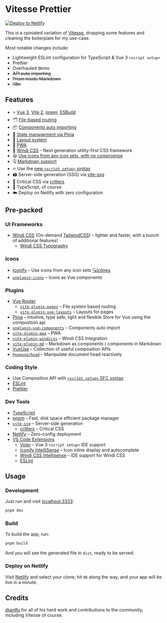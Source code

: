 # Vitesse Prettier

[![Deploy to Netlify](https://www.netlify.com/img/deploy/button.svg)](https://app.netlify.com/start/deploy?repository=https://github.com/johannschopplich/vitesse-prettier)

This is a opiniated variation of [Vitesse](https://github.com/antfu/vitesse), dropping some features and cleaning the boilerplate for my use-case.

Most notable changes include:

- Lightweight ESLint configuration for TypeScript & Vue 3 `<script setup>`
- Prettier
- Overhauled demo
- <s>API auto importing</s>
- <s>Prism inside Markdown</s>
- <s>i18n</s>

## Features

- ⚡️ [Vue 3](https://github.com/vuejs/vue-next), [Vite 2](https://github.com/vitejs/vite), [pnpm](https://pnpm.js.org/), [ESBuild](https://github.com/evanw/esbuild)
- 🗂 [File-based routing](./src/pages)
- 📦 [Components auto importing](./src/components)
- 🍍 [State management via Pinia](https://pinia.esm.dev/)
- 📑 [Layout system](./src/layouts)
- 📲 [PWA](https://github.com/antfu/vite-plugin-pwa)
- 🎨 [Windi CSS](https://github.com/windicss/windicss) – Next generation utility-first CSS framework
- 😃 [Use icons from any icon sets, with no compromise](https://github.com/antfu/unplugin-icons)
- 🗒 [Markdown support](https://github.com/antfu/vite-plugin-md)
- 🔥 Use the [new `<script setup>` syntax](https://github.com/vuejs/rfcs/pull/227)
- 🖨 Server-side generation (SSG) via [vite-ssg](https://github.com/antfu/vite-ssg)
- 🦔 Critical CSS via [critters](https://github.com/GoogleChromeLabs/critters)
- 🦾 TypeScript, of course
- ☁️ Deploy on Netlify with zero configuration

## Pre-packed

### UI Frameworks

- [Windi CSS](https://github.com/windicss/windicss) (On-demand [TailwindCSS](https://tailwindcss.com/)) – lighter and faster, with a bunch of additional features!
  - [Windi CSS Typography](https://windicss.org/plugins/official/typography.html)

### Icons

- [Iconify](https://iconify.design) – Use icons from any icon sets [🔍Icônes](https://icones.netlify.app/)
- [`unplugin-icons`](https://github.com/antfu/unplugin-icons) – Icons as Vue components

### Plugins

- [Vue Router](https://github.com/vuejs/vue-router)
  - [`vite-plugin-pages`](https://github.com/hannoeru/vite-plugin-pages) – File system based routing
  - [`vite-plugin-vue-layouts`](https://github.com/JohnCampionJr/vite-plugin-vue-layouts) – Layouts for pages
- [Pinia](https://pinia.esm.dev) – Intuitive, type safe, light and flexible Store for Vue using the composition api
- [`unplugin-vue-components`](https://github.com/antfu/unplugin-vue-components) – Components auto import
- [`vite-plugin-pwa`](https://github.com/antfu/vite-plugin-pwa) – PWA
- [`vite-plugin-windicss`](https://github.com/antfu/vite-plugin-windicss) – Windi CSS Integration
- [`vite-plugin-md`](https://github.com/antfu/vite-plugin-md) – Markdown as components / components in Markdown
- [VueUse](https://github.com/antfu/vueuse) – Collection of useful composition APIs
- [`@vueuse/head`](https://github.com/vueuse/head) – Manipulate document head reactively

### Coding Style

- Use Composition API with [`<script setup>` SFC syntax](https://github.com/vuejs/rfcs/pull/227)
- [ESLint](https://eslint.org)
- [Prettier](https://prettier.io)

### Dev Tools

- [TypeScript](https://www.typescriptlang.org/)
- [pnpm](https://pnpm.js.org/) – Fast, disk space efficient package manager
- [`vite-ssg`](https://github.com/antfu/vite-ssg) – Server-side generation
  - [critters](https://github.com/GoogleChromeLabs/critters) – Critical CSS
- [Netlify](https://www.netlify.com/) – Zero-config deployment
- [VS Code Extensions](./.vscode/extensions.json)
  - [Volar](https://marketplace.visualstudio.com/items?itemName=johnsoncodehk.volar) – Vue 3 `<script setup>` IDE support
  - [Iconify IntelliSense](https://marketplace.visualstudio.com/items?itemName=antfu.iconify) – Icon inline display and autocomplete
  - [Windi CSS Intellisense](https://marketplace.visualstudio.com/items?itemName=voorjaar.windicss-intellisense) – IDE support for Windi CSS
  - [ESLint](https://marketplace.visualstudio.com/items?itemName=dbaeumer.vscode-eslint)

## Usage

### Development

Just run and visit [localhost:3333](http://localhost:3333):

```bash
pnpm dev
```

### Build

To build the app, run:

```bash
pnpm build
```

And you will see the generated file in `dist`, ready to be served.

### Deploy on Netlify

Visit [Netlify](https://app.netlify.com/start) and select your clone, hit `OK` along the way, and your app will be live in a minute.

## Credits

[@antfu](https://github.com/antfu) for all of his hard work and contributions to the community, including Vitesse of course.
